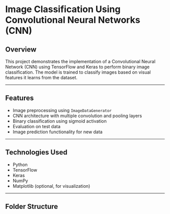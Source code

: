 # Image Classification Using Convolutional Neural Networks (CNN)

## Overview

This project demonstrates the implementation of a Convolutional Neural Network (CNN) using TensorFlow and Keras to perform binary image classification. The model is trained to classify images based on visual features it learns from the dataset.

---

## Features

- Image preprocessing using `ImageDataGenerator`
- CNN architecture with multiple convolution and pooling layers
- Binary classification using sigmoid activation
- Evaluation on test data
- Image prediction functionality for new data

---

## Technologies Used

- Python
- TensorFlow
- Keras
- NumPy
- Matplotlib (optional, for visualization)

---

## Folder Structure

